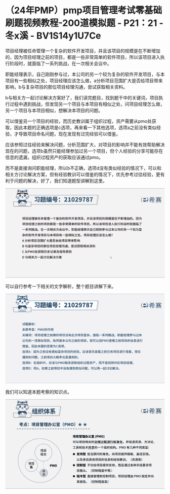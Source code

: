 # （24年PMP）pmp项目管理考试零基础刷题视频教程-200道模拟题 - P21：21 - 冬x溪 - BV1S14y1U7Ce

项目经理被任命管理一个复杂的软件开发项目，并且该项目的规模是在不断增加的，因为项目经理之前的项目，都是一些非常简单的软件项目，所以该项目进入执行阶段时，就面临了一系列挑战，在一次相关会议中。

职能经理表示，自己刚刚参与过，本公司的另一个较为复杂的软件开发项目，与本项目有一些相似之处，项目经理应该怎么做，a分析项目范围扩大是否给项目带来影响，b与复杂项目的那位项目经理沟通，尝试获取相关资料。

b与相关方一起讨论解决方案好了，我们读完题目，找到题干中的关键词，项目执行过程中遇到挑战，但发现另一个项目与本项目有相似之处，问项目经理怎么做，另一个项目与本项目相似，想解决本项目的问题。

可以借鉴另一个项目的经验，而历史教训属于组织过程，资产需要从pmo处获取，因此本题的正确选项是c选项，再来看一下其他选项，选项a之前没有类似经验，才导致项目命名问题，现在发现有过完经验可以借鉴。

应该参照过往经验来解决问题，分析范围扩大，对项目的影响并不能有效帮助解决现在的问题，选项b虽然只能经理参加过另一个项目，但个人经验的分享可能存在信息的遗漏，组织过程资产的获取应该通过pmo。

而不是直接询问职能经理，所以b不正确，选项d没有类似经验的情况下，可以和相关方讨论解决方案，但有经验教训可以借鉴的情况下，优先参考过往经验，更有利于问题的解决，好了，我们知道题型讲解到这里。



![](img/e2da1e9f75892800db93aecfbdb45d2d_1.png)

可以自行参考一下相关的文字解析，整个题目讲解下来。

![](img/e2da1e9f75892800db93aecfbdb45d2d_3.png)

我们可以知道本题考察的知识点。

![](img/e2da1e9f75892800db93aecfbdb45d2d_5.png)